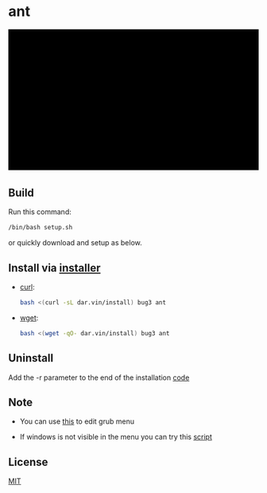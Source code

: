 # ant

![](ant.gif)

## Build

Run this command:

```bash
/bin/bash setup.sh
```

or quickly download and setup as below.

## Install via [installer](https://github.com/bug3/installer)

-   [curl](https://curl.se):

    ```bash
    bash <(curl -sL dar.vin/install) bug3 ant
    ```

-   [wget](https://www.gnu.org/software/wget):

    ```bash
    bash <(wget -qO- dar.vin/install) bug3 ant
    ```

## Uninstall

Add the -r parameter to the end of the installation [code](https://github.com/bug3/installer/blob/master/USAGE.md)

## Note

- You can use [this](https://launchpad.net/~danielrichter2007/+archive/ubuntu/grub-customizer) to edit grub menu

- If windows is not visible in the menu you can try this [script](https://raw.githubusercontent.com/bug3/yer6/master/scripting/add-win-to-grub.sh)

## License

[MIT](https://choosealicense.com/licenses/mit/)

